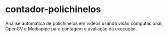 # contador-polichinelos
Análise automática de polichinelos em vídeos usando visão computacional, OpenCV e Mediapipe para contagem e avaliação da execução.
